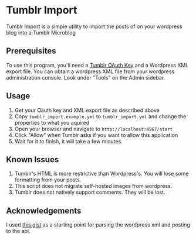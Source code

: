 # Tumblr Import

Tumblr Import is a simple utility to import the posts of on your wordpress blog into a Tumblr Microblog

## Prerequisites

To use this program, you'll need a [Tumblr OAuth Key](http://www.tumblr.com/oauth/apps) and a Wordpress XML export file.
You can obtain a wordpress XML file from  your wordpress administration console. Look under "Tools" on the Admin sidebar.

## Usage

1. Get your Oauth key and XML export file as described above
2. Copy `tumblr_import.example.yml` to `tumblr_import.yml` and change the properties to what you aquired
3. Open your browser and navigate to `http://localhost:4567/start`
4. Click "Allow" when Tumblr asks if you want to allow this application
5. Wait for it to finish, it will take a few minutes.

## Known Issues

1. Tumblr's HTML is more restrictive than Wordpress's. You will lose some formatting from your posts.
2. This script does not migrate self-hosted images from wordpress.
3. Tumblr does not natively support comments. They will be lost.

## Acknowledgements

I used [this gist](https://gist.github.com/194339) as a starting point for parsing the wordpress xml and posting to the api.